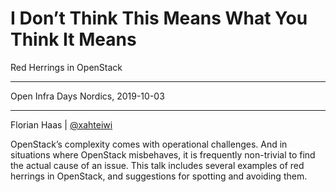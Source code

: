 # I Don’t Think This Means What You Think It Means
Red Herrings in OpenStack

* * *

Open Infra Days Nordics, 2019-10-03

* * *

Florian Haas | [@xahteiwi](https://twitter.com/xahteiwi)

 
<!-- Note --> 
OpenStack’s complexity comes with operational challenges. And in
situations where OpenStack misbehaves, it is frequently non-trivial to
find the actual cause of an issue. This talk includes several examples
of red herrings in OpenStack, and suggestions for spotting and
avoiding them.
